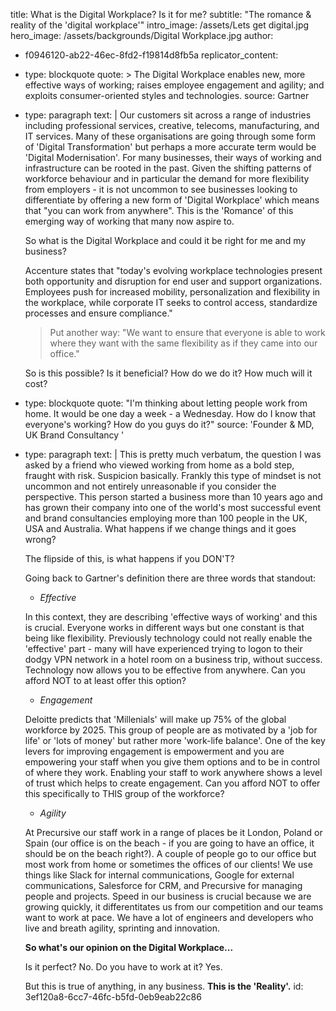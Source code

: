 title: What is the Digital Workplace? Is it for me?
subtitle: "The romance & reality of the 'digital workplace'"
intro_image: /assets/Lets get digital.jpg
hero_image: /assets/backgrounds/Digital Workplace.jpg
author:
  - f0946120-ab22-46ec-8fd2-f19814d8fb5a
replicator_content:
  - 
    type: blockquote
    quote: >
      The Digital Workplace enables new, more effective ways of working; raises employee engagement and
      agility; and exploits consumer-oriented styles and technologies.
    source: Gartner
  - 
    type: paragraph
    text: |
      Our customers sit across a range of industries including professional services, creative, telecoms, manufacturing, and IT services. Many of these organisations are going through some form of 'Digital Transformation' but perhaps a more accurate term would be 'Digital Modernisation'. For many businesses, their ways of working and infrastructure can be rooted in the past. Given the shifting patterns of workforce behaviour and in particular the demand for more flexibility from employers - it is not uncommon to see businesses looking to differentiate by offering a new form of 'Digital Workplace' which means that "you can work from anywhere". This is the 'Romance' of this emerging way of working that many now aspire to.
      
      So what is the Digital Workplace and could it be right for me and my business?
      
      Accenture states that "today's evolving workplace technologies present both opportunity and disruption for end user and support organizations. Employees push for increased mobility, personalization and flexibility in the workplace, while corporate IT seeks to control access, standardize processes and ensure compliance."
      
      > Put another way: "We want to ensure that everyone is able to work where they want with the same flexibility as if they came into our office."
      
      So is this possible? Is it beneficial? How do we do it? How much will it cost?
  - 
    type: blockquote
    quote: "I'm thinking about letting people work from home. It would be one day a week - a Wednesday. How do I know that everyone's working? How do you guys do it?"
    source: 'Founder & MD, UK Brand Consultancy '
  - 
    type: paragraph
    text: |
      This is pretty much verbatum, the question I was asked by a friend who viewed working from home as a bold step, fraught with risk. Suspicion basically. Frankly this type of mindset is not uncommon and not entirely unreasonable if you consider the perspective. This person started a business more than 10 years ago and has grown their company into one of the world's most successful event and brand consultancies employing more than 100 people in the UK, USA and Australia. What happens if we change things and it goes wrong?
      
      The flipside of this, is what happens if you DON'T?
      
      Going back to Gartner's definition there are three words that standout:
      
      + *Effective*
      
      In this context, they are describing 'effective ways of working' and this is crucial. Everyone works in different ways but one constant is that being like flexibility. Previously technology could not really enable the 'effective' part - many will have experienced trying to logon to their dodgy VPN network in a hotel room on a business trip, without success. Technology now allows you to be effective from anywhere. Can you afford NOT to at least offer this option?
      
      + *Engagement*
      
      Deloitte predicts that 'Millenials' will make up 75% of the global workforce by 2025. This group of people are as motivated by a 'job for life' or 'lots of money' but rather more 'work-life balance'. One of the key levers for improving engagement is empowerment and you are empowering your staff when you give them options and to be in control of where they work. Enabling your staff to work anywhere shows a level of trust which helps to create engagement. Can you afford NOT to offer this specifically to THIS group of the workforce?
      
      + *Agility*
      
      At Precursive our staff work in a range of places be it London, Poland or Spain (our office is on the beach - if you are going to have an office, it should be on the beach right?). A couple of people go to our office but most work from home or sometimes the offices of our clients! We use things like Slack for internal communications, Google for external communications, Salesforce for CRM, and Precursive for managing people and projects. Speed in our business is crucial because we are growing quickly, it differentitates us from our competition and our teams want to work at pace. We have a lot of engineers and developers who live and breath agility, sprinting and innovation.
      
      **So what's our opinion on the Digital Workplace...**
      
      Is it perfect? No.
      Do you have to work at it? Yes.
      
      But this is true of anything, in any business. **This is the 'Reality'.**
id: 3ef120a8-6cc7-46fc-b5fd-0eb9eab22c86
